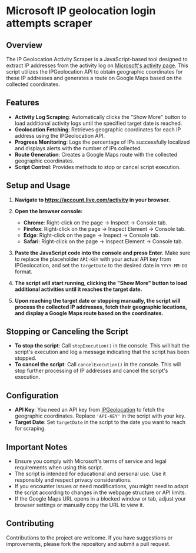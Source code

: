 # Microsoft IP geolocation login attempts scraper

## Overview

The IP Geolocation Activity Scraper is a JavaScript-based tool designed to extract IP addresses from the activity log on [Microsoft's activity page](https://account.live.com/activity). This script utilizes the IPGeolocation API to obtain geographic coordinates for these IP addresses and generates a route on Google Maps based on the collected coordinates. 

## Features

- **Activity Log Scraping**: Automatically clicks the "Show More" button to load additional activity logs until the specified target date is reached.
- **Geolocation Fetching**: Retrieves geographic coordinates for each IP address using the IPGeolocation API.
- **Progress Monitoring**: Logs the percentage of IPs successfully localized and displays alerts with the number of IPs collected.
- **Route Generation**: Creates a Google Maps route with the collected geographic coordinates.
- **Script Control**: Provides methods to stop or cancel script execution.

## Setup and Usage

1. **Navigate to https://account.live.com/activity in your browser.**

2. **Open the browser console:**
   - **Chrome**: Right-click on the page -> Inspect -> Console tab.
   - **Firefox**: Right-click on the page -> Inspect Element -> Console tab.
   - **Edge**: Right-click on the page -> Inspect -> Console tab.
   - **Safari**: Right-click on the page -> Inspect Element -> Console tab.

3. **Paste the JavaScript code into the console and press Enter.** Make sure to replace the placeholder `API-KEY` with your actual API key from IPGeolocation, and set the `targetDate` to the desired date in `YYYY-MM-DD` format.

4. **The script will start running, clicking the "Show More" button to load additional activities until it reaches the target date.** 

5. **Upon reaching the target date or stopping manually, the script will process the collected IP addresses, fetch their geographic locations, and display a Google Maps route based on the coordinates.**

## Stopping or Canceling the Script

- **To stop the script**: Call `stopExecution()` in the console. This will halt the script's execution and log a message indicating that the script has been stopped.
- **To cancel the script**: Call `cancelExecution()` in the console. This will stop further processing of IP addresses and cancel the script's execution.

## Configuration

- **API Key**: You need an API key from [IPGeolocation](https://ipgeolocation.io/) to fetch the geographic coordinates. Replace `'API-KEY'` in the script with your key.
- **Target Date**: Set `targetDate` in the script to the date you want to reach for scraping.

## Important Notes

- Ensure you comply with Microsoft's terms of service and legal requirements when using this script.
- The script is intended for educational and personal use. Use it responsibly and respect privacy considerations.
- If you encounter issues or need modifications, you might need to adapt the script according to changes in the webpage structure or API limits.
- If the Google Maps URL opens in a blocked window or tab, adjust your browser settings or manually copy the URL to view it.

## Contributing

Contributions to the project are welcome. If you have suggestions or improvements, please fork the repository and submit a pull request.
